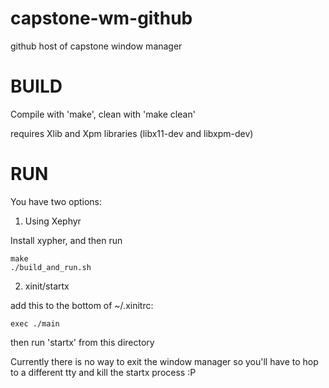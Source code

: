 # capstone-wm-github
github host of capstone window manager

# BUILD
Compile with 'make', clean with 'make clean'

requires Xlib and Xpm libraries (libx11-dev and libxpm-dev)

# RUN
You have two options:

1) Using Xephyr

Install xypher, and then run

    make
    ./build_and_run.sh

2) xinit/startx

add this to the bottom of ~/.xinitrc:

    exec ./main

then run 'startx' from this directory

Currently there is no way to exit the window manager so you'll have to 
hop to a different tty and kill the startx process :P
